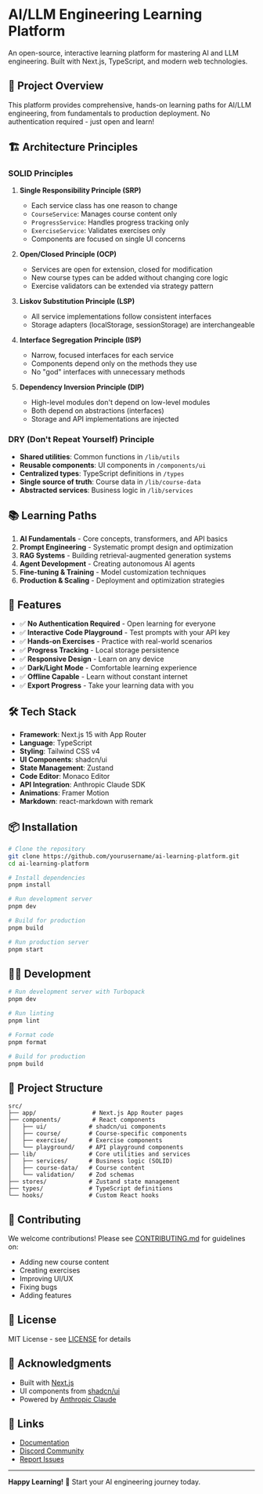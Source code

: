 # AI/LLM Engineering Learning Platform

An open-source, interactive learning platform for mastering AI and LLM engineering. Built with Next.js, TypeScript, and modern web technologies.

## 🎯 Project Overview

This platform provides comprehensive, hands-on learning paths for AI/LLM engineering, from fundamentals to production deployment. No authentication required - just open and learn!

## 🏗️ Architecture Principles

### SOLID Principles

1. **Single Responsibility Principle (SRP)**
   - Each service class has one reason to change
   - `CourseService`: Manages course content only
   - `ProgressService`: Handles progress tracking only
   - `ExerciseService`: Validates exercises only
   - Components are focused on single UI concerns

2. **Open/Closed Principle (OCP)**
   - Services are open for extension, closed for modification
   - New course types can be added without changing core logic
   - Exercise validators can be extended via strategy pattern

3. **Liskov Substitution Principle (LSP)**
   - All service implementations follow consistent interfaces
   - Storage adapters (localStorage, sessionStorage) are interchangeable

4. **Interface Segregation Principle (ISP)**
   - Narrow, focused interfaces for each service
   - Components depend only on the methods they use
   - No "god" interfaces with unnecessary methods

5. **Dependency Inversion Principle (DIP)**
   - High-level modules don't depend on low-level modules
   - Both depend on abstractions (interfaces)
   - Storage and API implementations are injected

### DRY (Don't Repeat Yourself) Principle

- **Shared utilities**: Common functions in `/lib/utils`
- **Reusable components**: UI components in `/components/ui`
- **Centralized types**: TypeScript definitions in `/types`
- **Single source of truth**: Course data in `/lib/course-data`
- **Abstracted services**: Business logic in `/lib/services`

## 📚 Learning Paths

1. **AI Fundamentals** - Core concepts, transformers, and API basics
2. **Prompt Engineering** - Systematic prompt design and optimization
3. **RAG Systems** - Building retrieval-augmented generation systems
4. **Agent Development** - Creating autonomous AI agents
5. **Fine-tuning & Training** - Model customization techniques
6. **Production & Scaling** - Deployment and optimization strategies

## 🚀 Features

- ✅ **No Authentication Required** - Open learning for everyone
- ✅ **Interactive Code Playground** - Test prompts with your API key
- ✅ **Hands-on Exercises** - Practice with real-world scenarios
- ✅ **Progress Tracking** - Local storage persistence
- ✅ **Responsive Design** - Learn on any device
- ✅ **Dark/Light Mode** - Comfortable learning experience
- ✅ **Offline Capable** - Learn without constant internet
- ✅ **Export Progress** - Take your learning data with you

## 🛠️ Tech Stack

- **Framework**: Next.js 15 with App Router
- **Language**: TypeScript
- **Styling**: Tailwind CSS v4
- **UI Components**: shadcn/ui
- **State Management**: Zustand
- **Code Editor**: Monaco Editor
- **API Integration**: Anthropic Claude SDK
- **Animations**: Framer Motion
- **Markdown**: react-markdown with remark

## 📦 Installation

```bash
# Clone the repository
git clone https://github.com/yourusername/ai-learning-platform.git
cd ai-learning-platform

# Install dependencies
pnpm install

# Run development server
pnpm dev

# Build for production
pnpm build

# Run production server
pnpm start
```

## 🏃‍♂️ Development

```bash
# Run development server with Turbopack
pnpm dev

# Run linting
pnpm lint

# Format code
pnpm format

# Build for production
pnpm build
```

## 📁 Project Structure

```
src/
├── app/                # Next.js App Router pages
├── components/         # React components
│   ├── ui/            # shadcn/ui components
│   ├── course/        # Course-specific components
│   ├── exercise/      # Exercise components
│   └── playground/    # API playground components
├── lib/               # Core utilities and services
│   ├── services/      # Business logic (SOLID)
│   ├── course-data/   # Course content
│   └── validation/    # Zod schemas
├── stores/            # Zustand state management
├── types/             # TypeScript definitions
└── hooks/             # Custom React hooks
```

## 🤝 Contributing

We welcome contributions! Please see [CONTRIBUTING.md](CONTRIBUTING.md) for guidelines on:
- Adding new course content
- Creating exercises
- Improving UI/UX
- Fixing bugs
- Adding features

## 📄 License

MIT License - see [LICENSE](LICENSE) for details

## 🙏 Acknowledgments

- Built with [Next.js](https://nextjs.org)
- UI components from [shadcn/ui](https://ui.shadcn.com)
- Powered by [Anthropic Claude](https://anthropic.com)

## 🔗 Links

- [Documentation](https://docs.example.com)
- [Discord Community](https://discord.gg/example)
- [Report Issues](https://github.com/yourusername/ai-learning-platform/issues)

---

**Happy Learning!** 🚀 Start your AI engineering journey today.